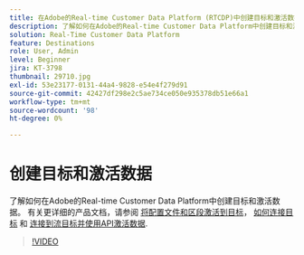 ```yaml
---
title: 在Adobe的Real-time Customer Data Platform (RTCDP)中创建目标和激活数据
description: 了解如何在Adobe的Real-time Customer Data Platform中创建目标和激活数据
solution: Real-Time Customer Data Platform
feature: Destinations
role: User, Admin
level: Beginner
jira: KT-3798
thumbnail: 29710.jpg
exl-id: 53e23177-0131-44a4-9828-e54e4f279d91
source-git-commit: 42427df298e2c5ae734ce050e935378db51e66a1
workflow-type: tm+mt
source-wordcount: '98'
ht-degree: 0%

---
```


# 创建目标和激活数据

了解如何在Adobe的Real-time Customer Data Platform中创建目标和激活数据。 有关更详细的产品文档，请参阅 [将配置文件和区段激活到目标](https://experienceleague.adobe.com/docs/experience-platform/rtcdp/destinations/dest-tutorials/activate-destinations.html)， [如何连接目标](https://experienceleague.adobe.com/docs/experience-platform/rtcdp/destinations/dest-tutorials/connect-destination.html) 和 [连接到流目标并使用API激活数据](https://experienceleague.adobe.com/docs/experience-platform/rtcdp/destinations/api-tutorials/streaming-destinations-api-tutorial.html).

>[!VIDEO](https://video.tv.adobe.com/v/29710?quality=12&learn=on)

